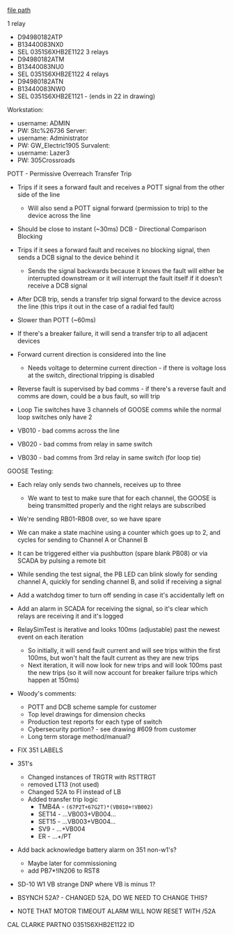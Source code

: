 
[file path](<file:///C:\Users\jnetherton\G&W Electric Co\US-PowerGridAutomation - Documents\_Lazer\Camp Carroll - 108664 - 106176>)

1 relay
- D94980182ATP
- B13440083NX0
- SEL 0351S6XHB2E1122
3 relays
- D94980182ATM
- B13440083NU0
- SEL 0351S6XHB2E1122
4 relays
- D94980182ATN
- B13440083NW0
- SEL 0351S6XHB2E1121 - (ends in 22 in drawing)


Workstation:
- username: ADMIN
- PW: Stc%26736
Server:
- username: Administrator
- PW: GW_Electric1905
Survalent:
- username: Lazer3
- PW: 305Crossroads


POTT - Permissive Overreach Transfer Trip
- Trips if it sees a forward fault and receives a POTT signal from the other side of the line
	- Will also send a POTT signal forward (permission to trip) to the device across the line
- Should be close to instant (~30ms)
DCB - Directional Comparison Blocking
- Trips if it sees a forward fault and receives no blocking signal, then sends a DCB signal to the device behind it
	- Sends the signal backwards because it knows the fault will either be interrupted downstream or it will interrupt the fault itself if it doesn't receive a DCB signal
- After DCB trip, sends a transfer trip signal forward to the device across the line (this trips it out in the case of a radial fed fault)
- Slower than POTT (~60ms)

- If there's a breaker failure, it will send a transfer trip to all adjacent devices
- Forward current direction is considered into the line
	- Needs voltage to determine current direction - if there is voltage loss at the switch, directional tripping is disabled
- Reverse fault is supervised by bad comms - if there's a reverse fault and comms are down, could be a bus fault, so will trip
- Loop Tie switches have 3 channels of GOOSE comms while the normal loop switches only have 2
- VB010 - bad comms across the line
- VB020 - bad comms from relay in same switch
- VB030 - bad comms from 3rd relay in same switch (for loop tie)


GOOSE Testing:
- Each relay only sends two channels, receives up to three
	- We want to test to make sure that for each channel, the GOOSE is being transmitted properly and the right relays are subscribed
- We're sending RB01-RB08 over, so we have spare 
- We can make a state machine using a counter which goes up to 2, and cycles for sending to Channel A or Channel B
- It can be triggered either via pushbutton (spare blank PB08) or via SCADA by pulsing a remote bit
- While sending the test signal, the PB LED can blink slowly for sending channel A, quickly for sending channel B, and solid if receiving a signal
- Add a watchdog timer to turn off sending in case it's accidentally left on
- Add an alarm in SCADA for receiving the signal, so it's clear which relays are receiving it and it's logged

- RelaySimTest is iterative and looks 100ms (adjustable) past the newest event on each iteration
	- So initially, it will send fault current and will see trips within the first 100ms, but won't halt the fault current as they are new trips
	- Next iteration, it will now look for new trips and will look 100ms past the new trips (so it will now account for breaker failure trips which happen at 150ms)

- Woody's comments:
	- POTT and DCB scheme sample for customer
	- Top level drawings for dimension checks
	- Production test reports for each type of switch
	- Cybersecurity portion? - see drawing #609 from customer
	- Long term storage method/manual?
-  FIX 351 LABELS

- 351's
	- Changed instances of TRGTR with RSTTRGT
	- removed LT13 (not used)
	- Changed 52A to FI instead of LB
	- Added transfer trip logic
		- TMB4A - `(67P2T+67G2T)*(VB010+!VB002)`
		- SET14 - ...VB003+VB004...
		- SET15 - ...VB003+VB004...
		- SV9 - ...+VB004
		- ER - ...+/PT

- Add back acknowledge battery alarm on 351 non-w1's?
	- Maybe later for commissioning
	- add PB7*!IN206 to RST8

- SD-10 W1 VB strange DNP where VB is minus 1?

- BSYNCH 52A? - CHANGED 52A, DO WE NEED TO CHANGE THIS?
- NOTE THAT MOTOR TIMEOUT ALARM WILL NOW RESET WITH /52A

CAL
CLARKE
PARTNO
0351S6XHB2E1122
ID
